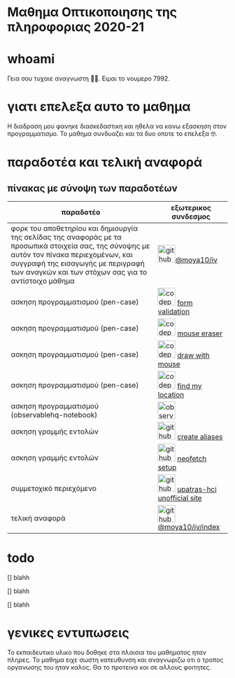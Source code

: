 # Μαθημα Οπτικοποιησης της πληροφοριας 2020-21

# whoami
Γεια σου τυχαιε αναγνωστη 👋😊. Ειμαι το νουμερο 7992.

# γιατι επελεξα αυτο το μαθημα
Η διαδραση μου φανηκε διασκεδαστικη και ηθελα να κανω εξασκηση στον προγραμματισμο. Το μαθημα συνδυαζει και τα δυο οποτε το επελεξα 🤓.

# παραδοτέα και τελική αναφορά

## πίνακας με σύνοψη των παραδοτέων

| παραδοτέο | εξωτερικος συνδεσμος |
| --- | --- |
| φορκ του αποθετηρίου και δημιουργία της σελίδας της αναφοράς με τα προσωπικά στοιχεία σας, της σύνοψης με αυτόν τον πίνακα περιεχομένων, και συγγραφή της εισαγωγής με περιγραφή των αναγκών και των στόχων σας για το αντίστοιχο μάθημα | <img src="https://image.flaticon.com/icons/png/512/25/25231.png" alt="github"  width="40" height="40"  />[@moya10/iv](https://github.com/moya10/iv/)|
| ασκηση προγραμματισμού (pen-case)| <img src="https://cdn0.iconfinder.com/data/icons/social-media-2091/100/social-32-512.png" alt="codepen"  width="40" height="40" /> [form validation](https://codepen.io/moyadecka/pen/oNYbxYe) |
| ασκηση προγραμματισμού (pen-case)| <img src="https://cdn0.iconfinder.com/data/icons/social-media-2091/100/social-32-512.png" alt="codepen"  width="40" height="40"  /> [mouse eraser](https://codepen.io/moyadecka/pen/PobZzOq) |
| ασκηση προγραμματισμού (pen-case)| <img src="https://cdn0.iconfinder.com/data/icons/social-media-2091/100/social-32-512.png" alt="codepen"  width="40" height="40" /> [draw with mouse](https://codepen.io/moyadecka/pen/MWaPovE) |
| ασκηση προγραμματισμού (pen-case)| <img src="https://cdn0.iconfinder.com/data/icons/social-media-2091/100/social-32-512.png" alt="codepen" width="40" height="40"  /> [find my location](https://codepen.io/moyadecka/pen/WNxMrXE) |
| ασκηση προγραμματισμού (observablehq-notebook)| <img src="https://static.observablehq.com/favicon-512.0667824687f99c942a02e06e2db1a060911da0bf3606671676a255b1cf97b4fe.png" alt="observable"  width="40" height="40"  /> |[edu-data-viz](https://observablehq.com/@moya10/edudata) |
| ασκηση γραμμής εντολών | <img src="https://image.flaticon.com/icons/png/512/25/25231.png" alt="github" width="40" height="40" /> [create aliases](https://github.com/moya10/dot) |
| ασκηση γραμμής εντολών | <img src="https://image.flaticon.com/icons/png/512/25/25231.png" alt="github" width="40" height="40" />  [neofetch setup]() |
| συμμετοχικό περιεχόμενο | <img src="https://image.flaticon.com/icons/png/512/25/25231.png" alt="github"  width="40" height="40"  /> [upatras-hci unofficial site](https://github.com/moya10/site) |
| τελική αναφορά | <img src="https://image.flaticon.com/icons/png/512/25/25231.png" alt="github" width="40" height="40" /> [@moya10/iv/index](https://moya10.github.io/iv) |

# todo 

  [] blahh
  
  [] blahh
  
  [] blahh

# γενικες εντυπωσεις
Το εκπαιδευτικο υλικο που δοθηκε στα πλαισια του μαθηματος ηταν πληρες. Το μαθημα ειχε σωστη κατευθυνση και αναγνωριζω οτι ο τροπος οργανωσης του ηταν καλος. Θα το προτεινα και σε αλλους φοιτητες. 
